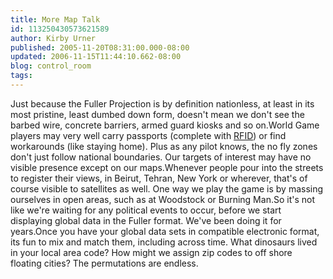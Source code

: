 ```yaml
---
title: More Map Talk
id: 113250430573621589
author: Kirby Urner
published: 2005-11-20T08:31:00.000-08:00
updated: 2006-11-15T11:44:10.662-08:00
blog: control_room
tags: 
---
```


Just because the Fuller Projection is by definition nationless, at least in its most pristine, least dumbed down form, doesn't mean we don't see the barbed wire, concrete barriers, armed guard kiosks and so on.World Game players may very well carry passports (complete with [RFID](http://slashdot.org/articles/05/11/19/149242.shtml?tid=133&tid=117)) or find workarounds (like staying home). Plus as any pilot knows, the no fly zones don't just follow national boundaries. Our targets of interest may have no visible presence except on our maps.Whenever people pour into the streets to register their views, in Beirut, Tehran, New York or wherever, that's of course visible to satellites as well. One way we play the game is by massing ourselves in open areas, such as at Woodstock or Burning Man.So it's not like we're waiting for any political events to occur, before we start displaying global data in the Fuller format. We've been doing it for years.Once you have your global data sets in compatible electronic format, its fun to mix and match them, including across time. What dinosaurs lived in your local area code? How might we assign zip codes to off shore floating cities? The permutations are endless.